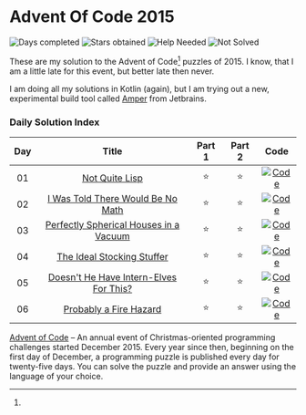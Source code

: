 # Advent Of Code 2015

![Days completed](https://img.shields.io/badge/Days%20Completed-6-green)
![Stars obtained](https://img.shields.io/badge/Stars%20Obtained%20⭐-12-yellow)
![Help Needed](https://img.shields.io/badge/Help%20Needed%20➕-0-purple)
![Not Solved](https://img.shields.io/badge/Not%20Solved%20❌-0-red)

These are my solution to the Advent of Code[^aoc-footnote] puzzles of 2015. I know, that I am a little late for this
event, but better late then never.

I am doing all my solutions in Kotlin (again), but I am trying out a new, experimental build tool called [Amper][amper]
from Jetbrains.

### Daily Solution Index

| Day |                      Title                      | Part 1 | Part 2 |                                              Code                                               |
|:---:|:-----------------------------------------------:|:------:|:------:|:-----------------------------------------------------------------------------------------------:|
| 01  |             [Not Quite Lisp][day01]             |   ⭐    |   ⭐    | [![Code](https://img.shields.io/badge/Code-grey?style=for-the-badge&logo=Kotlin)](src/Day01.kt) |
| 02  |   [I Was Told There Would Be No Math][day02]    |   ⭐    |   ⭐    | [![Code](https://img.shields.io/badge/Code-grey?style=for-the-badge&logo=Kotlin)](src/Day02.kt) |
| 03  | [Perfectly Spherical Houses in a Vacuum][day03] |   ⭐    |   ⭐    | [![Code](https://img.shields.io/badge/Code-grey?style=for-the-badge&logo=Kotlin)](src/Day03.kt) |
| 04  |       [The Ideal Stocking Stuffer][day04]       |   ⭐    |   ⭐    | [![Code](https://img.shields.io/badge/Code-grey?style=for-the-badge&logo=Kotlin)](src/Day04.kt) |
| 05  | [Doesn't He Have Intern-Elves For This?][day05] |   ⭐    |   ⭐    | [![Code](https://img.shields.io/badge/Code-grey?style=for-the-badge&logo=Kotlin)](src/Day05.kt) |
| 06  |         [Probably a Fire Hazard][day06]         |   ⭐    |   ⭐    | [![Code](https://img.shields.io/badge/Code-grey?style=for-the-badge&logo=Kotlin)](src/Day06.kt) |

[^aoc-footnote]:
[Advent of Code][aoc] – An annual event of Christmas-oriented programming challenges started December 2015.
Every year since then, beginning on the first day of December, a programming puzzle is published every day for
twenty-five days.
You can solve the puzzle and provide an answer using the language of your choice.


[amper]: https://github.com/JetBrains/amper

[aoc]: https://adventofcode.com

[day01]: https://adventofcode.com/2015/day/1

[day02]: https://adventofcode.com/2015/day/2

[day03]: https://adventofcode.com/2015/day/3

[day04]: https://adventofcode.com/2015/day/4

[day05]: https://adventofcode.com/2015/day/5

[day06]: https://adventofcode.com/2015/day/6